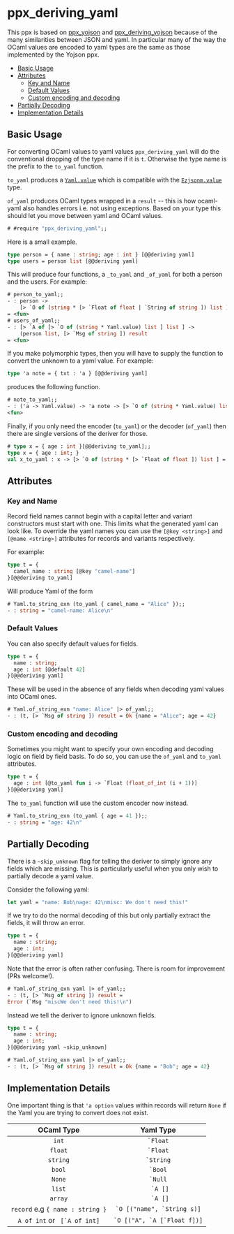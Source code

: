 # ppx_deriving_yaml

This ppx is based on [ppx_yojson](https://github.com/NathanReb/ppx_yojson) and [ppx_deriving_yojson](https://github.com/ocaml-ppx/ppx_deriving_yojson) because of the many similarities between JSON and yaml. In particular many of the way the OCaml values are encoded to yaml types are the same as those implemented by the Yojson ppx.

- [Basic Usage](#basic-usage)
- [Attributes](#attributes)
  - [Key and Name](#key-and-name)
  - [Default Values](#default-values)
  - [Custom encoding and decoding](#custom-encoding-and-decoding)
- [Partially Decoding](#partially-decoding)
- [Implementation Details](#implementation-details)

## Basic Usage

For converting OCaml values to yaml values `ppx_deriving_yaml` will do the conventional dropping of the type name if it is `t`. Otherwise the type name is the prefix to the `to_yaml` function. 

`to_yaml` produces a [`Yaml.value`](https://github.com/avsm/ocaml-yaml/blob/master/lib/types.ml#L44) which is compatible with the [`Ezjsonm.value`](https://github.com/mirage/ezjsonm/blob/master/lib/ezjsonm.ml#L18) type. 

`of_yaml` produces OCaml types wrapped in a `result` -- this is how ocaml-yaml also handles errors i.e. not using exceptions. Based on your type this should let you move between yaml and OCaml values.

```ocaml
# #require "ppx_deriving_yaml";;
```

Here is a small example.

```ocaml
type person = { name : string; age : int } [@@deriving yaml]
type users = person list [@@deriving yaml]
```

This will produce four functions, a `_to_yaml` and `_of_yaml` for both a person and
the users. For example:

```ocaml
# person_to_yaml;;
- : person ->
    [> `O of (string * [> `Float of float | `String of string ]) list ]
= <fun>
# users_of_yaml;;
- : [> `A of [> `O of (string * Yaml.value) list ] list ] ->
    (person list, [> `Msg of string ]) result
= <fun>
```

If you make polymorphic types, then you will have to supply the function to convert the unknown to a yaml value. For example: 

```ocaml
type 'a note = { txt : 'a } [@@deriving yaml]
```

produces the following function. 

```ocaml
# note_to_yaml;;
- : ('a -> Yaml.value) -> 'a note -> [> `O of (string * Yaml.value) list ] =
<fun>
```

Finally, if you only need the encoder (`to_yaml`) or the decoder (`of_yaml`) then there are single versions of the deriver for those.

```ocaml
# type x = { age : int }[@@deriving to_yaml];;
type x = { age : int; }
val x_to_yaml : x -> [> `O of (string * [> `Float of float ]) list ] = <fun>
```

## Attributes

### Key and Name 

Record field names cannot begin with a capital letter and variant constructors must start with one. This limits what the generated yaml can look like. To override the yaml names you can use the `[@key <string>]` and `[@name <string>]` attributes for records and variants respectively. 

For example: 

```ocaml
type t = {
  camel_name : string [@key "camel-name"]
}[@@deriving to_yaml]
```

Will produce Yaml of the form 

```ocaml
# Yaml.to_string_exn (to_yaml { camel_name = "Alice" });;
- : string = "camel-name: Alice\n"
```

### Default Values

You can also specify default values for fields.

```ocaml
type t = {
  name : string;
  age : int [@default 42]
}[@@deriving yaml]
```

These will be used in the absence of any fields when decoding yaml values into OCaml ones.

```ocaml
# Yaml.of_string_exn "name: Alice" |> of_yaml;;
- : (t, [> `Msg of string ]) result = Ok {name = "Alice"; age = 42}
```

### Custom encoding and decoding

Sometimes you might want to specify your own encoding and decoding logic on field
by field basis. To do so, you can use the `of_yaml` and `to_yaml` attributes.

```ocaml
type t = {
  age : int [@to_yaml fun i -> `Float (float_of_int (i + 1))]
}[@@deriving yaml]
```

The `to_yaml` function will use the custom encoder now instead.

```ocaml
# Yaml.to_string_exn (to_yaml { age = 41 });;
- : string = "age: 42\n"
```

## Partially Decoding

There is a `~skip_unknown` flag for telling the deriver to simply ignore any fields which are missing. This is particularly useful when you only wish to partially decode a yaml value.

Consider the following yaml:

```ocaml
let yaml = "name: Bob\nage: 42\nmisc: We don't need this!"
```

If we try to do the normal decoding of this but only partially extract the fields, it will throw an error.

```ocaml
type t = {
  name : string;
  age : int;
}[@@deriving yaml]
```

Note that the error is often rather confusing. There is room for improvement (PRs welcome!).

```ocaml
# Yaml.of_string_exn yaml |> of_yaml;;
- : (t, [> `Msg of string ]) result =
Error (`Msg "miscWe don't need this!\n")
```

Instead we tell the deriver to ignore unknown fields.

```ocaml
type t = {
  name : string;
  age : int;
}[@@deriving yaml ~skip_unknown]
```

```ocaml
# Yaml.of_string_exn yaml |> of_yaml;;
- : (t, [> `Msg of string ]) result = Ok {name = "Bob"; age = 42}
```

## Implementation Details 

One important thing is that `'a option` values within records will return `None` if the Yaml you are trying to convert does not exist.

|            OCaml Type            |            Yaml Type            |
|:--------------------------------:|:-------------------------------:|
|               `int`              |           `` `Float ``          |
|              `float`             |           `` `Float ``          |
|             `string`             |          `` `String ``          |
|              `bool`              |           `` `Bool ``           |
|              `None`              |           `` `Null ``           |
|              `list`              |            `` `A []``           |
|              `array`             |            `` `A []``           |
| `record` e.g `{ name : string }` |  `` `O [("name", `String s)] `` |
|  `A of int` or `` [`A of int]``  | `` `O [("A", `A [`Float f])] `` |

